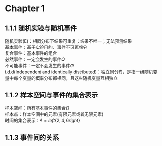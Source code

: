 # Chapter 1
## 1.1.1 随机实验与随机事件
  随机实验(E)：相同分布下结果可重复；结果不唯一；无法预测结果\
  基本事件：基于实验目的，事件不可再细分\
  复合事件：基本事件的组合\
  必然事件：一定会发生的事件$\Omega$\
  不可能事件：一定不会发生的事件$\Phi$\
  i.d.d(Independent and identically distributed)：独立同分布，是指一组随机变量中每个变量的概率分布都相同，且这些随机变量互相独立

## 1.1.2 样本空间与事件的集合表示
  样本空间：所有基本事件的集合$\Omega$\
  样本点：样本空间中的元素(有限元素或者无限元素)\
  时间的集合表示：$A = left\{
                    2,4,6 
                    right\}$
  
## 1.1.3 事件间的关系
  
  
